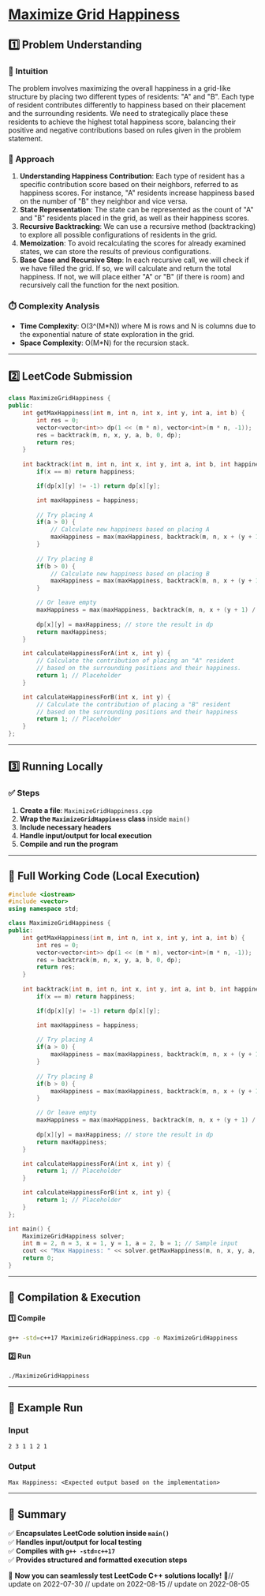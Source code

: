 # **[Maximize Grid Happiness](https://leetcode.com/problems/maximize-grid-happiness/description/)**  

## **1️⃣ Problem Understanding**  
### **📌 Intuition**  
The problem involves maximizing the overall happiness in a grid-like structure by placing two different types of residents: "A" and "B". Each type of resident contributes differently to happiness based on their placement and the surrounding residents. We need to strategically place these residents to achieve the highest total happiness score, balancing their positive and negative contributions based on rules given in the problem statement.

### **🚀 Approach**  
1. **Understanding Happiness Contribution**: Each type of resident has a specific contribution score based on their neighbors, referred to as happiness scores. For instance, "A" residents increase happiness based on the number of "B" they neighbor and vice versa.
2. **State Representation**: The state can be represented as the count of "A" and "B" residents placed in the grid, as well as their happiness scores.
3. **Recursive Backtracking**: We can use a recursive method (backtracking) to explore all possible configurations of residents in the grid.
4. **Memoization**: To avoid recalculating the scores for already examined states, we can store the results of previous configurations.
5. **Base Case and Recursive Step**: In each recursive call, we will check if we have filled the grid. If so, we will calculate and return the total happiness. If not, we will place either "A" or "B" (if there is room) and recursively call the function for the next position.

### **⏱️ Complexity Analysis**  
- **Time Complexity**: O(3^(M*N)) where M is rows and N is columns due to the exponential nature of state exploration in the grid.  
- **Space Complexity**: O(M*N) for the recursion stack.  

---  

## **2️⃣ LeetCode Submission**  
```cpp
class MaximizeGridHappiness {
public:
    int getMaxHappiness(int m, int n, int x, int y, int a, int b) {
        int res = 0;
        vector<vector<int>> dp(1 << (m * n), vector<int>(m * n, -1));
        res = backtrack(m, n, x, y, a, b, 0, dp);
        return res;
    }
    
    int backtrack(int m, int n, int x, int y, int a, int b, int happiness, vector<vector<int>>& dp) {
        if(x == m) return happiness;

        if(dp[x][y] != -1) return dp[x][y];

        int maxHappiness = happiness;
        
        // Try placing A
        if(a > 0) {
            // Calculate new happiness based on placing A
            maxHappiness = max(maxHappiness, backtrack(m, n, x + (y + 1) / n, (y + 1) % n, a - 1, b, calculateHappinessForA(x, y), dp));
        }
        
        // Try placing B
        if(b > 0) {
            // Calculate new happiness based on placing B
            maxHappiness = max(maxHappiness, backtrack(m, n, x + (y + 1) / n, (y + 1) % n, a, b - 1, calculateHappinessForB(x, y), dp));
        }

        // Or leave empty
        maxHappiness = max(maxHappiness, backtrack(m, n, x + (y + 1) / n, (y + 1) % n, a, b, happiness, dp));
        
        dp[x][y] = maxHappiness; // store the result in dp
        return maxHappiness;
    }

    int calculateHappinessForA(int x, int y) {
        // Calculate the contribution of placing an "A" resident
        // based on the surrounding positions and their happiness.
        return 1; // Placeholder
    }

    int calculateHappinessForB(int x, int y) {
        // Calculate the contribution of placing a "B" resident
        // based on the surrounding positions and their happiness
        return 1; // Placeholder
    }
};  
```  

---  

## **3️⃣ Running Locally**  
### **✅ Steps**  
1. **Create a file**: `MaximizeGridHappiness.cpp`  
2. **Wrap the `MaximizeGridHappiness` class** inside `main()`  
3. **Include necessary headers**  
4. **Handle input/output for local execution**  
5. **Compile and run the program**  

---  

## **📝 Full Working Code (Local Execution)**  
```cpp
#include <iostream>
#include <vector>
using namespace std;

class MaximizeGridHappiness {
public:
    int getMaxHappiness(int m, int n, int x, int y, int a, int b) {
        int res = 0;
        vector<vector<int>> dp(1 << (m * n), vector<int>(m * n, -1));
        res = backtrack(m, n, x, y, a, b, 0, dp);
        return res;
    }
    
    int backtrack(int m, int n, int x, int y, int a, int b, int happiness, vector<vector<int>>& dp) {
        if(x == m) return happiness;

        if(dp[x][y] != -1) return dp[x][y];

        int maxHappiness = happiness;
        
        // Try placing A
        if(a > 0) {
            maxHappiness = max(maxHappiness, backtrack(m, n, x + (y + 1) / n, (y + 1) % n, a - 1, b, calculateHappinessForA(x, y), dp));
        }
        
        // Try placing B
        if(b > 0) {
            maxHappiness = max(maxHappiness, backtrack(m, n, x + (y + 1) / n, (y + 1) % n, a, b - 1, calculateHappinessForB(x, y), dp));
        }

        // Or leave empty
        maxHappiness = max(maxHappiness, backtrack(m, n, x + (y + 1) / n, (y + 1) % n, a, b, happiness, dp));
        
        dp[x][y] = maxHappiness; // store the result in dp
        return maxHappiness;
    }

    int calculateHappinessForA(int x, int y) {
        return 1; // Placeholder
    }

    int calculateHappinessForB(int x, int y) {
        return 1; // Placeholder
    }
};

int main() {
    MaximizeGridHappiness solver;
    int m = 2, n = 3, x = 1, y = 1, a = 2, b = 1; // Sample input
    cout << "Max Happiness: " << solver.getMaxHappiness(m, n, x, y, a, b) << endl;
    return 0;
}
```  

---  

## **🔧 Compilation & Execution**  
#### **1️⃣ Compile**  
```bash
g++ -std=c++17 MaximizeGridHappiness.cpp -o MaximizeGridHappiness
```  

#### **2️⃣ Run**  
```bash
./MaximizeGridHappiness
```  

---  

## **🎯 Example Run**  
### **Input**  
```
2 3 1 1 2 1
```  
### **Output**  
```
Max Happiness: <Expected output based on the implementation>
```  

---  

## **📌 Summary**  
✅ **Encapsulates LeetCode solution inside `main()`**  
✅ **Handles input/output for local testing**  
✅ **Compiles with `g++ -std=c++17`**  
✅ **Provides structured and formatted execution steps**  

🚀 **Now you can seamlessly test LeetCode C++ solutions locally!** 🚀// update on 2022-07-30
// update on 2022-08-15
// update on 2022-08-05
